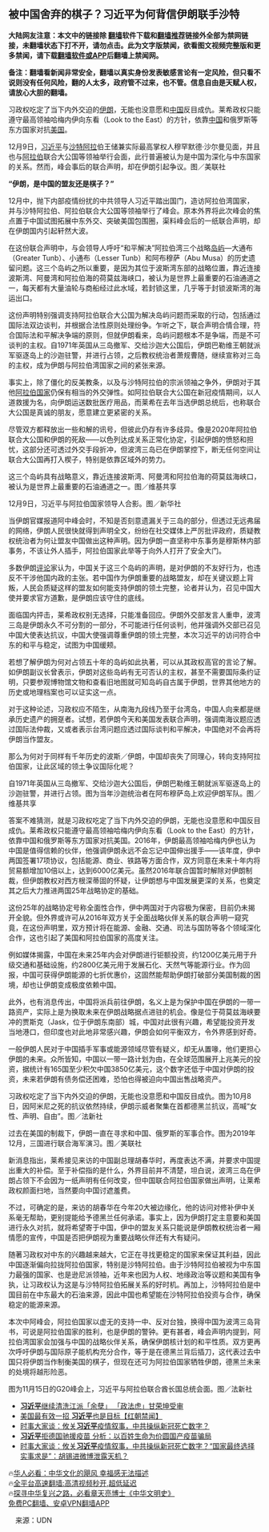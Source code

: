  <!-- 面包屑导航 --> <h2>被中国舍弃的棋子？习近平为何背信伊朗联手沙特</h2> <p class="notice"><b>大陆网友注意：本文中的链接除 <a href="https://github.com/bannedbook/fanqiang" >翻墙</a>软件下载和<a href="https://github.com/killgcd/justmysocks/blob/master/README.md">翻墙推荐</a>链接外全部为禁网链接，未翻墙状态下打不开，请勿点击。此为文字版禁闻，欲看图文视频完整版和更多禁闻，请下载<a href="https://github.com/bannedbook/fanqiang">翻墙软件或APP</a>后翻墙上禁闻网。</p><p>备注：翻墙看新闻非常安全，翻墙以真实身份发表敏感言论有一定风险，但只看不说则没有任何风险，翻的人太多，政府管不过来，也不管。信息自由是天赋人权，请放心大胆的翻墙。</b></p>  <div class="entry"> <p id="summary">习政权吃定了当下内外交迫的<a href="https://www.bannedbook.org/bnews/tag/%e4%bc%8a%e6%9c%97/" class="st_tag internal_tag" rel="tag" title="标签 伊朗 下的日志">伊朗</a>，无能也没意愿和<span class='wp_keywordlink_affiliate'><a href="https://www.bannedbook.org/" title="中国" target="_blank">中国</a></span>反目成仇。莱希政权只能遵守最高领袖哈梅内伊向东看（Look to the East）的方针，依靠<a href="https://www.bannedbook.org/bnews/tag/%E4%B8%AD%E5%9B%BD/" class="st_tag internal_tag" rel="tag" title="标签 中国 下的日志">中国</a>和俄罗斯等东方国家对抗<a href="https://www.bannedbook.org/bnews/tag/%e7%be%8e%e5%9b%bd/" class="st_tag internal_tag" rel="tag" title="标签 美国 下的日志">美国</a>。</p> <p id="conimg">12月9日，<a href="https://www.bannedbook.org/bnews/tag/%e4%b9%a0%e8%bf%91%e5%b9%b3/" class="st_tag internal_tag" rel="tag" title="标签 习近平 下的日志">习近平</a>与<a href="https://www.bannedbook.org/bnews/tag/%e6%b2%99%e7%89%b9/" class="st_tag internal_tag" rel="tag" title="标签 沙特 下的日志">沙特</a><a href="https://www.bannedbook.org/bnews/tag/%E9%98%BF%E6%8B%89/" class="st_tag internal_tag" rel="tag" title="标签 阿拉 下的日志">阿拉</a>伯王储兼实际最高掌权人穆罕默德‧沙尔曼见面，并且也与<a href="https://www.bannedbook.org/bnews/tag/%e9%98%bf%e6%8b%89%e4%bc%af/" class="st_tag internal_tag" rel="tag" title="标签 阿拉伯 下的日志">阿拉伯</a>联合大公国等领袖举行会面，此行普遍被认为是中国为深化与中东国家的关系。然而，峰会事后的联合声明，却在伊朗引起争议。图／美联社</p> <p><strong>“伊朗，是中国的盟友还是棋子？”</strong></p> <p>12月中，抛下内部疫情纷扰的中共领导人习近平踏出国门，造访阿拉伯湾国家，并与沙特阿拉伯、阿拉伯联合大公国等领袖举行了峰会。原本外界将此次峰会的焦点置于中国试图拓展中东外交、突破美国包围圈，渠料峰会后的一纸联合声明，却在伊朗国内引起轩然大波。</p> <p>在这份联合声明中，与会领导人呼吁“和平解决”阿拉伯湾三个战略<a href="https://www.bannedbook.org/bnews/tag/%E5%B2%9B%E5%B1%BF/" class="st_tag internal_tag" rel="tag" title="标签 岛屿 下的日志">岛屿</a>—大通布（Greater Tunb）、小通布（Lesser Tunb）和阿布穆萨（Abu Musa）的历史遗留问题。这三个岛屿之所以重要，是因为其位于波斯湾东部的战略位置，靠近连接波斯湾、阿曼湾和阿拉伯海的荷莫兹海峡口，被认为是世界上最重要的石油通道之一，每天都有大量油轮与商船经过此水域，若封锁这里，几乎等于封锁波斯湾的海运出口。</p> <p>这份声明特别强调支持阿拉伯联合大公国为解决岛屿问题而采取的行动，包括通过国际法双边谈判，并根据合法性原则处理纷争。乍听之下，联合声明合情合理，符合国际法和平解决争端的原则，但就伊朗看来，岛屿问题根本不是争端，而是不可谈判的主权。自1971年英国从三岛撤军、交给沙迦大公国后，伊朗巴勒维王朝就派军驱逐岛上的沙迦驻警，并进行占领，之后教权统治者萧规曹随，继续宣称对三岛的主权，成为伊朗与阿拉伯湾国家之间的紧张来源。</p> <p>事实上，除了僵化的反美教条，以及与沙特阿拉伯的宗派领袖之争外，伊朗对于其他<a href="https://www.bannedbook.org/bnews/tag/%E9%98%BF%E6%8B%89%E4%BC%AF%E5%9B%BD%E5%AE%B6/" class="st_tag internal_tag" rel="tag" title="标签 阿拉伯国家 下的日志">阿拉伯国家</a>仍保有相当的外交弹性。如阿拉伯联合大公国在新冠疫情期间，以人道救援为名，向伊朗运送数批医疗用品，而莱希在去年当选伊朗总统后，也称联合大公国是真诚的朋友，愿意建立更紧密的关系。</p>  <p>尽管双方都释放出一些和解的讯号，但彼此仍存有许多歧异。像是2020年阿拉伯联合大公国和伊朗的死敌——以色列达成关系正常化协定，引起伊朗的愤怒和担忧，这部分还可透过外交手段折冲，但波湾三岛已在伊朗掌控下，断无任何空间让联合大公国再打入楔子，特别是依靠区域外的势力。</p> <p>这三个岛屿具有战略意义，靠近连接波斯湾、阿曼湾和阿拉伯海的荷莫兹海峡口，被认为是世界上最重要的石油通道之一。图／维基共享</p> <p>12月9日，习近平与阿拉伯国家领导人合影。图／新华社</p> <p>当伊朗官媒报道阿中峰会时，不知是否刻意遗漏关于三岛的部分，但透过无远弗届的网络，伊朗人民很快就得到声明全文，纷纷在社交媒体上严厉批评政府，质疑教权统治者为何让盟友中国做出这种声明。因为伊朗一直坚称中东事务是穆斯林内部事务，不该让外人插手，阿拉伯国家此举等于向外人打开了安全大门。</p> <p>多数伊朗<span class='wp_keywordlink_affiliate'><a href="https://www.bannedbook.org/bnews/comments/" title="新闻评论" target="_blank">评论</a></span>家认为，中国关于这三个岛屿的声明，是对伊朗的不友好行为，也违反不干涉他国内政的主张。若中国作为伊朗重要的战略盟友，却在关键议题上背叛，人民会质疑这样的盟友如何能支持伊朗的领土完整，论者并认为，召见中国大使并要求官方道歉，是伊朗应该守住的底线。</p> <p>面临国内抨击，莱希政权别无选择，只能准备回应。伊朗外交部发言人重申，波湾三岛是伊朗永久不可分割的一部分，不可能进行任何谈判，他并强调外交部已召见中国大使表达抗议，中国大使强调尊重伊朗的领土完整，本次习近平的访问符合中东的和平与稳定，试图为中国缓颊。</p> <p>若想了解伊朗为何对占领五十年的岛屿如此执著，可以从其政权高官的言论了解。如伊朗副议长曾表示，伊朗对这些岛屿有无可否认的主权，甚至不需要国际条约证明，只要参观博物馆文物和查看旧地图就可知岛屿自古属于伊朗，世界其他地方的历史或地理档案也可以证实这一点。</p>  <p>对于这种论述，习政权应不陌生，从南海九段线乃至于台湾岛，中国人向来都是继承历史遗产的拥趸者。试想，若伊朗今天和美国发表联合声明，强调南海议题应透过国际法仲裁，又或者表示台湾问题应透过国际谈判和平解决，中国绝对不会再将伊朗当作盟友。</p> <p>那么为何对于同样有千年历史的波斯／伊朗，中国却丧失了同理心，转向支持阿拉伯国家，让此区域的领土争议国际化呢？</p> <p>自1971年英国从三岛撤军、交给沙迦大公国后，伊朗巴勒维王朝就派军驱逐岛上的沙迦驻警，并进行占领。图为当年沙迦统治者在阿布穆萨岛上欢迎伊朗军队。图／维基共享</p> <p>答案不难猜测，就是习政权吃定了当下内外交迫的伊朗，无能也没意愿和中国反目成仇。莱希政权只能遵守最高领袖哈梅内伊向东看（Look to the East）的方针，依靠中国和俄罗斯等东方国家对抗美国。2016年，伊朗最高领袖哈梅内伊也认为中国是值得信赖的伙伴，他强调伊朗永远不会忘记中国伸出援手——该年度，伊中两国签署17项协议，包括能源、商业、铁路等方面合作，双方同意在未来十年内将贸易额增加10倍以上，达到6000亿美元。虽然2016年联合国暂时解除对伊朗制裁，但伊朗教权对西方根深蒂固的怀疑，让伊朗想与中国发展更深的关系，也奠定其之后大力推进两国25年战略协定的基础。</p> <p>这份25年的战略协定号称全面性合作，伊中两国对于内容极为保密，目前仍未揭开全貌。但外界或许可从2016年双方关于全面战略伙伴关系的联合声明一窥究竟，在这份声明里，双方预计将在能源、金融、交通、司法与国防等各个领域深化合作，这也引起了美国和阿拉伯国家的高度关注。</p> <p>例如媒体揭露，中国在未来25年内会对伊朗进行钜额投资，约1200亿美元用于升级交通和基础设施，约2800亿美元用于发展石化、天然气等能源行业。作为回报，中国可获得伊朗能源的七折优惠价，这固然能帮助伊朗打破部分美国制裁的困境，却也让伊朗变成极度依赖中国。</p> <p>此外，也有消息传出，中国将派兵前往伊朗，名义上是为保护中国在伊朗的一带一路资产，实际上是为换取未来在伊朗战略据点进驻的机会。像是位于荷莫兹海峡要冲的贾斯克（Jask，位于伊朗东南部）城，中国对此很有兴趣，希望能投资开发当地港口，但印度也对此地非常感兴趣，伊朗会如何平衡双方，令外界感到好奇。</p>  <p>一般伊朗人民对于中国插手军事或能源领域尽管有疑义，却无从置喙，他们更担心伊朗的未来。众所皆知，中国以一带一路计划为由，在全球范围展开上兆美元的投资，据统计有165国至少积欠中国3850亿美元，这个数字还低于中国对伊朗的投资，未来若伊朗有债务偿还困难，恐怕也得被迫向中国出售战略资产。</p> <p>习政权吃定了当下内外交迫的伊朗，无能也没意愿和中国反目成仇。图为10月8日，因阿米尼之死的抗议依然持续，伊朗示威者聚集在首都德黑兰抗议，高喊“女性、声明、自由”。图／法新社</p> <p>过去在美国的制裁下，伊朗一直在寻求和中国、俄罗斯的军事合作。图为2019年12月，三国进行联合海军演习。图／美联社</p> <p>新消息指出，莱希接见来访的中国副总理胡春华时，再度表达不满，并要求中国提出重大的补偿。至于补偿指的是什么，外界目前并不清楚，坦白说，波湾三岛在伊朗占领下不会因为一纸声明有任何改变，但中国联合阿拉伯国家做出声明，让莱希政权颜面扫地，当然要向中国讨遮羞费。</p> <p>不过，可确定的是，来访的胡春华在今年20大被边缘化，他的访问对修补伊中关系毫无帮助，更别提能给予德黑兰任何承诺。事实上，因为伊朗打定主意要和美国进行永久对抗，就将希望寄于中国，伊中的盟友关系只能说是伊朗教权统治者一厢情愿的宣传，中国是否把伊朗视为重要战略伙伴还有大有疑问。</p> <p>随著习政权对中东的兴趣越来越大，它正在寻找更稳定的国家来保证其利益，因此中国逐渐偏向拉拢阿拉伯国家，特别是沙特阿拉伯。由于沙特阿拉伯被视为中东国力最强的国家、也是逊尼派领袖，近年来也因为人权、地缘政治等议题和美国有争执，让习政权认为这是与沙特阿拉伯拓展关系的好时机。再加上，沙特阿拉伯是中国目前在中东最大的石油来源，因此中国也希望能在沙特阿拉伯投资与合作，确保稳定的能源来源。</p> <p>本次中阿峰会，阿拉伯国家以虚无的支持一中、反对台独，换得中国为波湾三岛背书，可说是阿拉伯国家的胜利，也是伊朗的警钟。更有甚者，峰会声明内提到，阿拉伯湾国家会加强与中国的战略伙伴关系，确保伊朗核计划的和平性质。双方更再次呼吁伊朗与国际原子能机构充分合作，等于是在德黑兰背后插刀，这代表过去中国只将伊朗当作制衡美国的棋子，但现在还可为阿拉伯国家牺牲伊朗，德黑兰未来的处境将越形险恶。</p>  <p>图为11月15日的G20峰会上，习近平与阿拉伯联合酋长国总统会面。图／法新社</p> <!--<div id="taboola-mid-1"></div>--><ul class='op-related-articles' title='相关阅读'> <li><a href='https://www.bannedbook.org/bnews/baitai/20221223/1826970.html' target='_blank'><b>习近平</b>继续清洗江派「余孽」 「政法虎」甘荣坤受审</a></li> <li><a href='https://www.bannedbook.org/bnews/bannedvideo/20221223/1826968.html' target='_blank'>美国最有效一招 <b>习近平</b>也是目标【红朝禁闻】</a></li> <li><a href='https://www.bannedbook.org/bnews/comments/20221223/1826922.html' target='_blank'>时事大家谈：攸关<b>习近平</b>疫情叙事，中共操纵新冠死亡数字？</a></li> <li><a href='https://www.bannedbook.org/bnews/headline/20221222/1826909.html' target='_blank'><b>习近平</b>拒德国驰援疫苗 分析：以百姓生命为价圆国产疫苗骗局</a></li> <li><a href='https://www.bannedbook.org/bnews/comments/20221222/1826877.html' target='_blank'>时事大家谈：攸关<b>习近平</b>疫情叙事，中共操纵新冠死亡数字？“国家最终选择实事求是”：胡锡进微博泄露天机？</a></li> </ul> <p class="texttj"> 🔥<a href="https://www.bannedbook.org/bnews/comments/20220220/1694796.html" target="_blank">华人必看：中华文化的飓风 幸福感无法描述</a><br/> 🔥<a href="https://github.com/bannedbook/fanqiang/wiki/V2ray%E6%9C%BA%E5%9C%BA" target="_blank">全平台高速翻墙:高清视频秒开,超低延迟</a><br/> 🔥<a href="https://www.bannedbook.org/bnews/comments/20220808/1768773.html" target="_blank">探寻中华复兴之路，必看章天亮博士《中华文明史》</a><br/> <a href="https://github.com/bannedbook/fanqiang/wiki/%E7%A6%81%E9%97%BB%E7%BD%91%E5%AE%89%E5%8D%93%E7%BF%BB%E5%A2%99%E6%96%B0%E9%97%BBAPP" target="_blank">免费PC翻墙、安卓VPN翻墙APP</a><br/> </p><p class="src-info">　来源：UDN </p><a name='sharetosocial'></a> <div style="margin-bottom:5px;padding-bottom:5px;clear:both"> <div id="archive-pix-1" class="banner-ads"> <!-- AuctionX Display platform tag START --> <div id="27602x728x90x621x_ADSLOT1" clicktrack="%%CLICK_URL_ESC%%"></div>  <!-- AuctionX Display platform tag END --> </div> <div id="archive-pix-2" class="banner-ads"> <!-- AuctionX Display platform tag START --> <div id="27556x300x250x621x_ADSLOT1" clicktrack="%%CLICK_URL_ESC%%" style="margin:0 auto;text-align:center"></div>  <!-- AuctionX Display platform tag END --> </div> </div>  <div id="archive-pix-1" class="banner-ads"> <!-- AuctionX Display platform tag START --> <div id="27603x728x90x621x_ADSLOT1" clicktrack="%%CLICK_URL_ESC%%"></div>  <!-- AuctionX Display platform tag END --> </div> </div><!--END ENTRY--> 